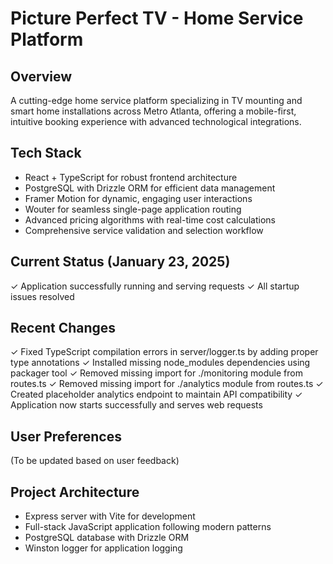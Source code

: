 # Picture Perfect TV - Home Service Platform

## Overview
A cutting-edge home service platform specializing in TV mounting and smart home installations across Metro Atlanta, offering a mobile-first, intuitive booking experience with advanced technological integrations.

## Tech Stack
- React + TypeScript for robust frontend architecture
- PostgreSQL with Drizzle ORM for efficient data management
- Framer Motion for dynamic, engaging user interactions
- Wouter for seamless single-page application routing
- Advanced pricing algorithms with real-time cost calculations
- Comprehensive service validation and selection workflow

## Current Status (January 23, 2025)
✓ Application successfully running and serving requests
✓ All startup issues resolved

## Recent Changes
✓ Fixed TypeScript compilation errors in server/logger.ts by adding proper type annotations
✓ Installed missing node_modules dependencies using packager tool
✓ Removed missing import for ./monitoring module from routes.ts
✓ Removed missing import for ./analytics module from routes.ts
✓ Created placeholder analytics endpoint to maintain API compatibility
✓ Application now starts successfully and serves web requests

## User Preferences
(To be updated based on user feedback)

## Project Architecture
- Express server with Vite for development
- Full-stack JavaScript application following modern patterns
- PostgreSQL database with Drizzle ORM
- Winston logger for application logging